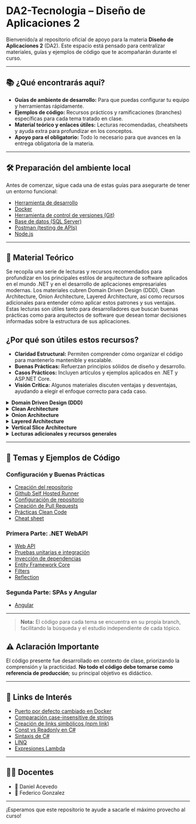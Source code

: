 # DA2-Tecnologia – Diseño de Aplicaciones 2

Bienvenido/a al repositorio oficial de apoyo para la materia **Diseño de Aplicaciones 2** (DA2). Este espacio está pensado para centralizar materiales, guías y ejemplos de código que te acompañarán durante el curso.

---

## 📚 ¿Qué encontrarás aquí?

- **Guías de ambiente de desarrollo:** Para que puedas configurar tu equipo y herramientas rápidamente.
- **Ejemplos de código:** Recursos prácticos y ramificaciones (branches) específicas para cada tema tratado en clase.
- **Material teórico y enlaces útiles:** Lecturas recomendadas, cheatsheets y ayuda extra para profundizar en los conceptos.
- **Apoyo para el obligatorio:** Todo lo necesario para que avances en la entrega obligatoria de la materia.

---

## 🛠️ Preparación del ambiente local

Antes de comenzar, sigue cada una de estas guías para asegurarte de tener un entorno funcional:

- [Herramienta de desarrollo](https://github.com/daniel18acevedo/DA2-Tecnologia/blob/main/ide.md)
- [Docker](https://github.com/daniel18acevedo/DA2-Tecnologia/blob/main/docker.md)
- [Herramienta de control de versiones (Git)](./control-version-git.md)
- [Base de datos (SQL Server)](./sql-server.md)
- [Postman (testing de APIs)](./client-http.md)
- [Node.js](node-js.md)

---

## 📖 Material Teórico

Se recopila una serie de lecturas y recursos recomendados para profundizar en los principales estilos de arquitectura de software aplicados en el mundo .NET y en el desarrollo de aplicaciones empresariales modernas. Los materiales cubren Domain Driven Design (DDD), Clean Architecture, Onion Architecture, Layered Architecture, así como recursos adicionales para entender cómo aplicar estos patrones y sus ventajas. Estas lecturas son útiles tanto para desarrolladores que buscan buenas prácticas como para arquitectos de software que desean tomar decisiones informadas sobre la estructura de sus aplicaciones.

## ¿Por qué son útiles estos recursos?
- **Claridad Estructural:** Permiten comprender cómo organizar el código para mantenerlo mantenible y escalable.
- **Buenas Prácticas:** Refuerzan principios sólidos de diseño y desarrollo.
- **Casos Prácticos:** Incluyen artículos y ejemplos aplicados en .NET y ASP.NET Core.
- **Visión Crítica:** Algunos materiales discuten ventajas y desventajas, ayudando a elegir el enfoque correcto para cada caso.

<details>
<summary><strong>Domain Driven Design (DDD)</strong></summary>

**Resumen:**  
El Diseño Guiado por el Dominio (DDD) es una metodología que centra el desarrollo de software en el conocimiento profundo del dominio del negocio, facilitando la colaboración entre expertos técnicos y de negocio. DDD promueve la creación de modelos ricos en significado, una separación clara entre las distintas capas del sistema y la evolución constante del software junto al negocio.

**Utilidad:**  
Estos recursos te ayudarán a entender cómo el diseño guiado por el dominio puede mejorar la alineación entre el software y los procesos de negocio, facilitando la colaboración con expertos del dominio y la evolución de la aplicación.

**Lecturas:**
- [Domain-Driven Design - Martin Fowler](https://martinfowler.com/bliki/DomainDrivenDesign.html)
- [Principios, beneficios y elementos de DDD (Español)](https://medium.com/@jonathanloscalzo/domain-driven-design-principios-beneficios-y-elementos-primera-parte-aad90f30aa35)
- [Implementando Clean Architecture y DDD en .NET Core](https://medium.com/vx-company/implementing-clean-architecture-ddd-style-in-net-core-3bc3899f5978)
- [DDD en aplicaciones ASP.NET Core](https://enlabsoftware.com/development/domain-driven-design-in-asp-net-core-applications.html)
- [Qué es un Domain Service y cuándo usarlo](https://www.linkedin.com/posts/milan-jovanovic_what-is-a-domain-service-and-when-do-you-activity-7110219840128245760-XImd?utm_source=share&utm_medium=member_desktop)
</details>

<details>
<summary><strong>Clean Architecture</strong></summary>

**Resumen:**  
Clean Architecture es una propuesta para organizar el código de forma que la lógica de negocio quede aislada de frameworks, UI, y detalles de infraestructura, facilitando el testeo, la mantenibilidad y la independencia tecnológica. Propone capas concéntricas donde el dominio y los casos de uso ocupan el centro.

**Utilidad:**  
Te permitirá conocer cómo separar responsabilidades en tu código para lograr aplicaciones mantenibles, testables y flexibles ante cambios de requerimientos o tecnología.

**Lecturas:**
- [Clean Architecture en .NET Core](https://www.bytehide.com/blog/clean-architecture-net-core)
- [Enfoque práctico a Clean Architecture en C#](https://maherz.medium.com/a-practical-approach-to-clean-architecture-in-c-net-13fe27ea23b1)
- [Por qué Clean Architecture es ideal para sistemas complejos](https://www.linkedin.com/posts/milan-jovanovic_why-is-clean-architecture-great-for-complex-activity-7105508795883098112-EnpB?utm_source=share&utm_medium=member_desktop)
- [Clean Architecture: Principios y ventajas](https://www.linkedin.com/posts/milan-jovanovic_clean-architecture-activity-7101811343980150784-5BOp?utm_source=share&utm_medium=member_desktop)
</details>

<details>
<summary><strong>Onion Architecture</strong></summary>

**Resumen:**  
Onion Architecture es un patrón que busca proteger el núcleo de la aplicación (el dominio) rodeándolo de capas que dependen hacia adentro, logrando así independencia respecto a frameworks o mecanismos externos. Favorece la mantenibilidad y la facilidad para realizar pruebas unitarias.

**Utilidad:**  
Ofrecen una visión sobre cómo proteger el núcleo de la aplicación y lograr independencia respecto a frameworks, facilitando el mantenimiento y pruebas.

**Lecturas:**
- [Introducción a Onion Architecture (Jeffrey Palermo)](https://jeffreypalermo.com/2008/07/the-onion-architecture-part-1/)
- [Onion Architecture explicada (Medium)](https://medium.com/the-software-architecture-chronicles/onion-architecture-79529d127f85)
- [Onion Architecture en sistemas C#](https://www.clarity-ventures.com/articles/c-onion-based-architecture#:~:text=Onion%20architecture%20is%20a%20software,strong%20and%20cohesive%20system%20core.)
- [Onion Architecture en ASP.NET Core](https://code-maze.com/onion-architecture-in-aspnetcore/)
</details>

<details>
<summary><strong>Layered Architecture</strong></summary>

**Resumen:**  
La arquitectura en capas es uno de los patrones más tradicionales y ampliamente adoptados en el desarrollo de software empresarial. Se basa en dividir la aplicación en capas bien definidas (por ejemplo: presentación, lógica, acceso a datos), permitiendo separar responsabilidades y facilitar el mantenimiento.

**Utilidad:**  
Ayudan a comprender la tradicional separación de responsabilidades en capas (presentación, lógica de negocio, datos) y cómo aplicar este patrón en proyectos reales.

**Lecturas:**
- [Arquitectura en capas con ASP.NET Core y EF Core](https://medium.com/aspnetrun/layered-architecture-with-asp-net-core-entity-framework-core-and-razor-pages-53a54c4028e3)
- [Comparativa Onion vs Three Layer Architecture](https://medium.com/swlh/onion-architecture-vs-three-layer-59a9ba2c6e02)
- [El patrón de arquitectura en capas](https://medium.com/kayvan-kaseb/the-layered-architecture-pattern-in-software-architecture-324922d381ad)
</details>

<details>
<summary><strong>Vertical Slice Architecture</strong></summary>

**Resumen:**  
Vertical Slice Architecture propone organizar el código por funcionalidades o "slices" verticales (casos de uso), en lugar de por capas técnicas. Cada slice abarca desde la entrada (por ejemplo, un endpoint) hasta el dominio y la persistencia, permitiendo que cada funcionalidad evolucione de forma independiente.

**Utilidad:**  
Descubrirás una alternativa moderna a la organización tradicional por capas, enfocada en separar la lógica de negocio por caso de uso o funcionalidad. Esto facilita la mantenibilidad, la escalabilidad y la entrega incremental de funcionalidades, especialmente útil para equipos ágiles y proyectos que requieren adaptación constante.

**Lecturas:**
- [The problem with Clean Architecture: Vertical Slices](https://medium.com/design-microservices-architecture-with-patterns/the-problem-with-clean-architecture-vertical-slices-111537c0ffcb#:~:text=In%20a%20Vertical%20Slice%20architecture,are%20delivered%20over%20the%20web.)
- [Vertical Slice Architecture (YouTube: KqWNtCpjUi8)](https://www.youtube.com/watch?v=KqWNtCpjUi8&t=19)
- [Presentación, Dominio y Capa de Datos - Martin Fowler](https://martinfowler.com/bliki/PresentationDomainDataLayering.html)
</details>

<details>
<summary><strong>Lecturas adicionales y recursos generales</strong></summary>

**Resumen:**  
Estos recursos complementan los estilos arquitectónicos principales, presentando guías y reflexiones de expertos sobre patrones, buenas prácticas y decisiones de diseño que afectan a la arquitectura de aplicaciones modernas.

**Utilidad:**  
Complementan los conceptos, presentan discusiones críticas sobre los patrones y muestran ejemplos prácticos y recomendaciones de expertos reconocidos.

**Lecturas:**
- [Guía de arquitecturas comunes de aplicaciones web en Azure (.NET)](https://learn.microsoft.com/en-us/dotnet/architecture/modern-web-apps-azure/common-web-application-architectures)
- [Principios de Layering (Martin Fowler)](https://martinfowler.com/bliki/LayeringPrinciples.html)
</details>

---

## 🚀 Temas y Ejemplos de Código

### Configuración y Buenas Prácticas

- [Creación del repositorio](https://github.com/daniel18acevedo/DA2-Tecnologia/tree/repo-creation)
- [Github Self Hosted Runner](https://github.com/IngSoft-DA2/DA2-Tecnologia/blob/main/github-self-hosted-runner-docker.md)
- [Configuración de repositorio](https://github.com/daniel18acevedo/DA2-Tecnologia/tree/repo-configuration)
- [Creación de Pull Requests](https://github.com/daniel18acevedo/DA2-Tecnologia/tree/pr-creation)
- [Prácticas Clean Code](https://github.com/daniel18acevedo/DA2-Tecnologia/blob/main/clean-code.md)
- [Cheat sheet](https://github.com/daniel18acevedo/DA2-Tecnologia/blob/main/cheat-sheet.md)

### Primera Parte: .NET WebAPI

- [Web API](https://github.com/daniel18acevedo/DA2-Tecnologia/tree/web-api)
- [Pruebas unitarias e integración](https://github.com/daniel18acevedo/DA2-Tecnologia/tree/unit-testing)
- [Inyección de dependencias](https://github.com/daniel18acevedo/DA2-Tecnologia/tree/dependency-injection)
- [Entity Framework Core](https://github.com/daniel18acevedo/DA2-Tecnologia/tree/ef-core)
- [Filters](https://github.com/daniel18acevedo/DA2-Tecnologia/tree/filters)
- [Reflection](https://github.com/daniel18acevedo/DA2-Tecnologia/tree/reflection)

### Segunda Parte: SPAs y Angular

- [Angular](https://github.com/daniel18acevedo/DA2-Tecnologia/tree/angular)

---

> **Nota:** El código para cada tema se encuentra en su propia branch, facilitando la búsqueda y el estudio independiente de cada tópico.

## ⚠️ Aclaración Importante

El código presente fue desarrollado en contexto de clase, priorizando la comprensión y la practicidad. **No todo el código debe tomarse como referencia de producción**; su principal objetivo es didáctico.

---

## 🔗 Links de Interés

- [Puerto por defecto cambiado en Docker](https://learn.microsoft.com/en-us/dotnet/core/compatibility/containers/8.0/aspnet-port)
- [Comparación case-insensitive de strings](https://github.com/npgsql/efcore.pg/issues/1498)
- [Creación de links simbólicos (npm link)](https://github.com/nwheels-io/NuLink)
- [Const vs Readonly en C#](https://josipmisko.com/posts/c-sharp-const-vs-readonly)
- [Sintaxis de C#](https://www.tutorialspoint.com/csharp/index.htm)
- [LINQ](https://learn.microsoft.com/en-us/dotnet/csharp/linq/)
- [Expresiones Lambda](https://learn.microsoft.com/en-us/dotnet/csharp/language-reference/operators/lambda-expressions)

---

## 👨‍🏫 Docentes

- 👾 Daniel Acevedo
- 👾 Federico Gonzalez

---

¡Esperamos que este repositorio te ayude a sacarle el máximo provecho al curso!
